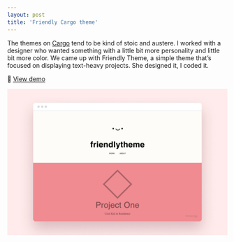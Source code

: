 ```yaml
---
layout: post
title: 'Friendly Cargo theme'
---
```

The themes on [Cargo](https://cargo.site) tend to be kind of stoic and austere. I worked with a designer who wanted something with a little bit more personality and little bit more color. We came up with Friendly Theme, a simple theme that’s focused on displaying text-heavy projects. She designed it, I coded it.

🔗 [View demo](https://cargocollective.com/friendlytheme)

<img src="/assets/img/projects/friendly-cargo-theme/thumbnail.png" alt="product photo" class="image">


